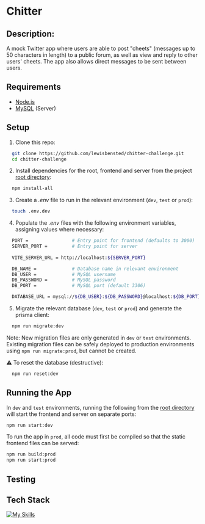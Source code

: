 # Chitter

## Description:
A mock Twitter app where users are able to post "cheets" (messages up to 50 characters in length) to a public forum, as well as view and reply to other users' cheets. The app also allows direct messages to be sent between users.

## Requirements

* [Node.js](https://nodejs.org/en)
* [MySQL](https://www.mysql.com/) (Server)

## Setup

1. Clone this repo:

```sh
  git clone https://github.com/lewisbensted/chitter-challenge.git
  cd chitter-challenge
```

2. Install dependencies for the root, frontend and server from the project [root directory](/):

```sh
  npm install-all
```

3. Create a _.env_ file to run in the relevant environment (`dev`, `test` or `prod`):

```sh
  touch .env.dev
```

4. Populate the _.env_ files with the following environment variables, assigning values where necessary:

```sh
  PORT =                # Entry point for frontend (defaults to 3000)
  SERVER_PORT =         # Entry point for server
  
  VITE_SERVER_URL = http://localhost:${SERVER_PORT}

  DB_NAME =             # Database name in relevant environment
  DB_USER =             # MySQL username
  DB_PASSWORD =         # MySQL password
  DB_PORT =             # MySQL port (default 3306)

  DATABASE_URL = mysql://${DB_USER}:${DB_PASSWORD}@localhost:${DB_PORT}/${DB_NAME}

```

5. Migrate the relevant database (`dev`, `test` or `prod`) and generate the prisma client:

```sh
  npm run migrate:dev
```
Note: New migration files are only generated in `dev` or `test` environments. Existing migration files can be safely deployed to production environments using `npm run migrate:prod`, but cannot be created.

⚠️ To reset the database (destructive):
```sh
  npm run reset:dev
```

## Running the App

In `dev` and `test` environments, running the following from the [root directory](/) will start the frontend and server on separate ports:

```sh
npm run start:dev
```

To run the app in `prod`, all code must first be compiled so that the static frontend files can be served:
```sh
npm run build:prod
npm run start:prod
```

## Testing

## Tech Stack

[![My Skills](https://skillicons.dev/icons?i=nodejs,ts,express,react,prisma,mysql,vitest,materialui,vscode,github)](https://skillicons.dev)
